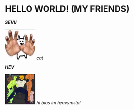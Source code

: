 # HELLO WORLD! (MY FRIENDS)
**_SEVU_**

<img src="sevu.png" width="100" height="100"/> _cat_

**_HEV_**

<img src="hev.png" width="100" height="100"/> _hi bros im heavymetal_
